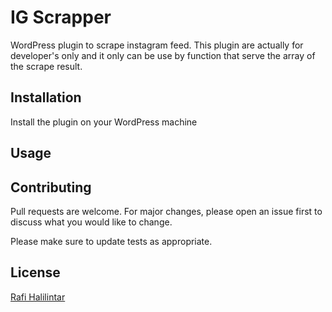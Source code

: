 # IG Scrapper

WordPress plugin to scrape instagram feed. This plugin are actually for developer's only and it only can be use by function that serve the array of the scrape result.

## Installation

Install the plugin on your WordPress machine

## Usage


## Contributing
Pull requests are welcome. For major changes, please open an issue first to discuss what you would like to change.

Please make sure to update tests as appropriate.

## License
[Rafi Halilintar](https://rafi-halilintar.me/)